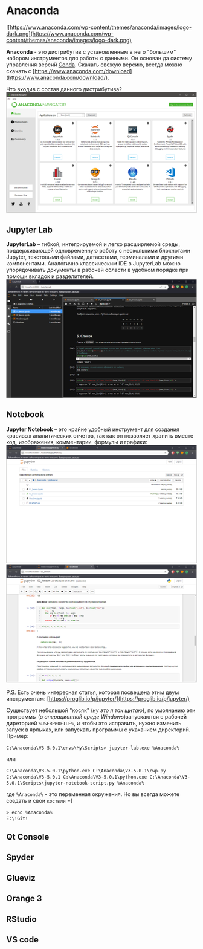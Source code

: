 # Anaconda
![https://www.anaconda.com/wp-content/themes/anaconda/images/logo-dark.png](https://www.anaconda.com/wp-content/themes/anaconda/images/logo-dark.png)

**Anaconda** - это дистрибутив с установленным в него "большим" набором инструментов для работы с данными. Он основан да систему управления версий [Conda](https://conda.io/docs/). Скачать свежую версию, всегда можно скачать с [https://www.anaconda.com/download](https://www.anaconda.com/download/).

Что входив с состав данного дистрибутива?
![./img/anaconda_navigator.png](./img/anaconda_navigator.png)    

## Jupyter Lab
**JupyterLab** – гибкой, интегрируемой и легко расширяемой среды, поддерживающей одновременную работу с несколькими блокнотами Jupyter, текстовыми файлами, датасетами, терминалами и другими компонентами. Аналогично классическим IDE в JupyterLab можно упорядочивать документы в рабочей области в удобном порядке при помощи вкладок и разделителей.
![./img/anaconda_jupyterlab.png](./img/anaconda_jupyterlab.png)    

## Notebook
**Jupyter Notebook** – это крайне удобный инструмент для создания красивых аналитических отчетов, так как он позволяет хранить вместе код, изображения, комментарии, формулы и графики:
![./img/anaconda_jupyternotebook.png](./img/anaconda_jupyternotebook.png)    
![./img/anaconda_jupyternotebook_view.png](./img/anaconda_jupyternotebook_view.png)    

P.S. Есть очень интересная статья, которая посвещена этим двум инструментам: [https://proglib.io/p/jupyter/](https://proglib.io/p/jupyter/)

Существует небольшой "косяк" (_ну это я так щитаю_), по умолчанию эти программы (_в операционной среде Windows_)запускаются с рабочей диреторией `%USERPROFILE%`, и чтобы это исправить, нужно изменить запуск в ярлыках, или запускать программы с укаханием директорий.    
Пример:
```console
C:\Anaconda\V3-5.0.1\envs\My\Scripts> jupyter-lab.exe %Anaconda%
```
или
```console
C:\Anaconda\V3-5.0.1\python.exe C:\Anaconda\V3-5.0.1\cwp.py C:\Anaconda\V3-5.0.1 C:\Anaconda\V3-5.0.1\python.exe C:\Anaconda\V3-5.0.1\Scripts\jupyter-notebook-script.py %Anaconda%
```
где `%Anaconda%` - это переменная окружения. Но вы всегда можете создать и свои `костыли` =)
```console
> echo %Anaconda%
E:\!Git!
```

## Qt Console

## Spyder

## Glueviz

## Orange 3

## RStudio

## VS code